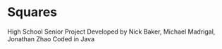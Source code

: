 # Squares
 High School Senior Project
 Developed by Nick Baker, Michael Madrigal, Jonathan Zhao
 Coded in Java
